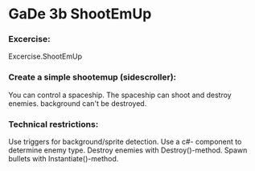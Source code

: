 # GaDe 3b ShootEmUp
### Excercise:
Excercise.ShootEmUp

### Create a simple shootemup (sidescroller):
You can control a spaceship. The spaceship can shoot
and destroy enemies. background can't be destroyed. 

### Technical restrictions: 
Use triggers for background/sprite detection. Use a c#-
component to determine enemy type. Destroy enemies with
Destroy()-method. Spawn bullets with Instantiate()-method.
